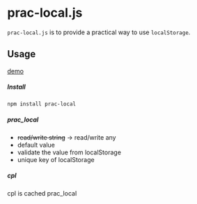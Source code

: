 # prac-local.js
`prac-local.js` is to provide a practical way to use `localStorage`.

## Usage

[demo](https://github.com/ppzreboot/prac-local.js/blob/demo/src/main.ts)

##### Install

``` bash
npm install prac-local
```

##### prac_local
+ ~~read/write string~~ -> read/write any
+ default value
+ validate the value from localStorage
+ unique key of localStorage

##### cpl
cpl is cached prac_local
